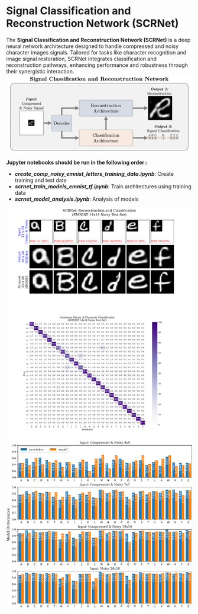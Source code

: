 # Signal Classification and Reconstruction Network (SCRNet)
The <b>Signal Classification and Reconstruction Network (SCRNet)</b> is a deep neural network architecture designed to handle compressed and noisy character images signals. Tailored for tasks like character recognition and image signal restoration, SCRNet integrates classification and reconstruction pathways, enhancing performance and robustness through their synergistic interaction.
<img src="figures/Architecture.png" alt="SCRNet Architecture." width="800" />

<strong>Jupyter notebooks should be run in the following order::</strong>
<ul>
  <li><b><em>create_comp_noisy_emnist_letters_training_data.ipynb</em></b>: Create training and test data<br></li>
  <li><b><em>scrnet_train_models_emnist_tf.ipynb</em></b>: Train architectures using training data<br></li>
  <li><b><em>scrnet_model_analysis.ipynb</em></b>: Analysis of models<br></li>
</ul>


<img src="figures/SCRNet14x14_recon_test.png" alt="Reconstruction and classification." width="800" />
<img src="figures/SCRNet14x14_confmat_test.png" alt="Confusion matrix for 14x14." width="800" />
<img src="figures/SCRNet_prec-rec_test.png" alt="Precision and recall." width="800" />
